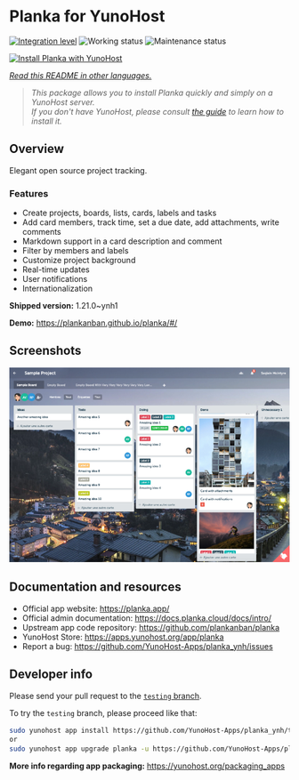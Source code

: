 <!--
N.B.: This README was automatically generated by <https://github.com/YunoHost/apps/tree/master/tools/readme_generator>
It shall NOT be edited by hand.
-->

# Planka for YunoHost

[![Integration level](https://dash.yunohost.org/integration/planka.svg)](https://ci-apps.yunohost.org/ci/apps/planka/) ![Working status](https://ci-apps.yunohost.org/ci/badges/planka.status.svg) ![Maintenance status](https://ci-apps.yunohost.org/ci/badges/planka.maintain.svg)

[![Install Planka with YunoHost](https://install-app.yunohost.org/install-with-yunohost.svg)](https://install-app.yunohost.org/?app=planka)

*[Read this README in other languages.](./ALL_README.md)*

> *This package allows you to install Planka quickly and simply on a YunoHost server.*  
> *If you don't have YunoHost, please consult [the guide](https://yunohost.org/install) to learn how to install it.*

## Overview

Elegant open source project tracking.

### Features

- Create projects, boards, lists, cards, labels and tasks
- Add card members, track time, set a due date, add attachments, write comments
- Markdown support in a card description and comment
- Filter by members and labels
- Customize project background
- Real-time updates
- User notifications
- Internationalization


**Shipped version:** 1.21.0~ynh1

**Demo:** <https://plankanban.github.io/planka/#/>

## Screenshots

![Screenshot of Planka](./doc/screenshots/screenshot.png)

## Documentation and resources

- Official app website: <https://planka.app/>
- Official admin documentation: <https://docs.planka.cloud/docs/intro/>
- Upstream app code repository: <https://github.com/plankanban/planka>
- YunoHost Store: <https://apps.yunohost.org/app/planka>
- Report a bug: <https://github.com/YunoHost-Apps/planka_ynh/issues>

## Developer info

Please send your pull request to the [`testing` branch](https://github.com/YunoHost-Apps/planka_ynh/tree/testing).

To try the `testing` branch, please proceed like that:

```bash
sudo yunohost app install https://github.com/YunoHost-Apps/planka_ynh/tree/testing --debug
or
sudo yunohost app upgrade planka -u https://github.com/YunoHost-Apps/planka_ynh/tree/testing --debug
```

**More info regarding app packaging:** <https://yunohost.org/packaging_apps>
